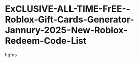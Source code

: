 # ExCLUSIVE-ALL-TIME-FrEE--Roblox-Gift-Cards-Generator-Jannury-2025-New-Roblox-Redeem-Code-List
hgfds
